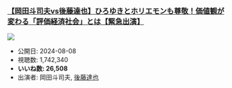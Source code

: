 ### [【岡田斗司夫vs後藤達也】ひろゆきとホリエモンも尊敬！価値観が変わる「評価経済社会」とは【緊急出演】](https://www.youtube.com/watch?v=oHDV4qfKJSw)
[![](https://img.youtube.com/vi/oHDV4qfKJSw/sddefault.jpg)](https://www.youtube.com/watch?v=oHDV4qfKJSw)
-   公開日: 2024-08-08
-   視聴数: 1,742,340
-   **いいね数: 26,508**
-   出演者: 岡田斗司夫, [後藤達也](/rehacq_fan/people/後藤達也 "wikilink")
